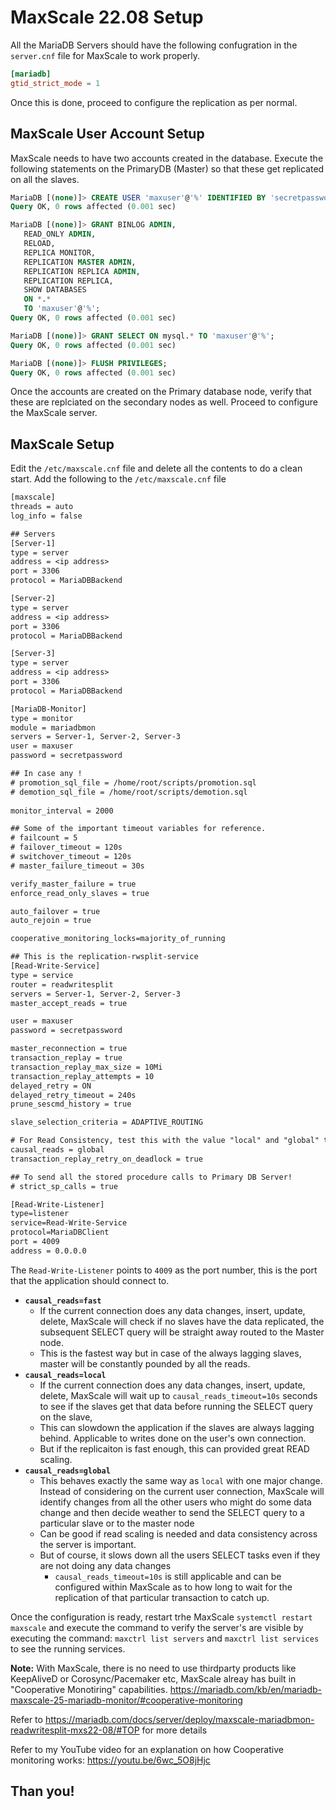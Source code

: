 # MaxScale 22.08 Setup

All the MariaDB Servers should have the following confugration in the `server.cnf` file for MaxScale to work properly. 

```cnf
[mariadb]
gtid_strict_mode = 1
```

Once this is done, proceed to configure the replication as per normal.

## MaxScale User Account Setup

MaxScale needs to have two accounts created in the database. Execute the following statements on the PrimaryDB (Master) so that these get replicated on all the slaves.

```sql
MariaDB [(none)]> CREATE USER 'maxuser'@'%' IDENTIFIED BY 'secretpassword';
Query OK, 0 rows affected (0.001 sec)

MariaDB [(none)]> GRANT BINLOG ADMIN,
   READ_ONLY ADMIN,
   RELOAD,
   REPLICA MONITOR,
   REPLICATION MASTER ADMIN,
   REPLICATION REPLICA ADMIN,
   REPLICATION REPLICA,
   SHOW DATABASES
   ON *.*
   TO 'maxuser'@'%';
Query OK, 0 rows affected (0.001 sec)

MariaDB [(none)]> GRANT SELECT ON mysql.* TO 'maxuser'@'%';
Query OK, 0 rows affected (0.001 sec)

MariaDB [(none)]> FLUSH PRIVILEGES;
Query OK, 0 rows affected (0.001 sec)
```

Once the accounts are created on the Primary database node, verify that these are replciated on the secondary nodes as well. Proceed to configure the MaxScale server.

## MaxScale Setup

Edit the `/etc/maxscale.cnf` file and delete all the contents to do a clean start. Add the following to the `/etc/maxscale.cnf` file

```txt
[maxscale]
threads = auto
log_info = false

## Servers
[Server-1]
type = server
address = <ip address>
port = 3306
protocol = MariaDBBackend

[Server-2]
type = server
address = <ip address>
port = 3306
protocol = MariaDBBackend

[Server-3]
type = server
address = <ip address>
port = 3306
protocol = MariaDBBackend

[MariaDB-Monitor]
type = monitor
module = mariadbmon
servers = Server-1, Server-2, Server-3
user = maxuser
password = secretpassword

## In case any !
# promotion_sql_file = /home/root/scripts/promotion.sql
# demotion_sql_file = /home/root/scripts/demotion.sql
 
monitor_interval = 2000

## Some of the important timeout variables for reference.
# failcount = 5
# failover_timeout = 120s
# switchover_timeout = 120s
# master_failure_timeout = 30s

verify_master_failure = true
enforce_read_only_slaves = true

auto_failover = true
auto_rejoin = true

cooperative_monitoring_locks=majority_of_running

## This is the replication-rwsplit-service
[Read-Write-Service]
type = service
router = readwritesplit
servers = Server-1, Server-2, Server-3
master_accept_reads = true

user = maxuser
password = secretpassword

master_reconnection = true
transaction_replay = true
transaction_replay_max_size = 10Mi
transaction_replay_attempts = 10
delayed_retry = ON
delayed_retry_timeout = 240s
prune_sescmd_history = true

slave_selection_criteria = ADAPTIVE_ROUTING

# For Read Consistency, test this with the value "local" and "global" to always use Slaves for reading 
causal_reads = global
transaction_replay_retry_on_deadlock = true

## To send all the stored procedure calls to Primary DB Server!
# strict_sp_calls = true

[Read-Write-Listener]
type=listener
service=Read-Write-Service
protocol=MariaDBClient
port = 4009
address = 0.0.0.0
```

The `Read-Write-Listener` points to `4009` as the port number, this is the port that the application should connect to.

- **`causal_reads=fast`** 
  - If the current connection does any data changes, insert, update, delete, MaxScale will check if no slaves have the data replicated, the subsequent SELECT query will be straight away routed to the Master node.
  - This is the fastest way but in case of the always lagging slaves, master will be constantly pounded by all the reads.
- **`causal_reads=local`**
  - If the current connection does any data changes, insert, update, delete, MaxScale will wait up to `causal_reads_timeout=10s` seconds to see if the slaves get that data before running the SELECT query on the slave, 
  - This can slowdown the application if the slaves are always lagging behind. Applicable to writes done on the user's own connection.
  - But if the replicaiton is fast enough, this can provided great READ scaling.
- **`causal_reads=global`**
  - This behaves exactly the same way as `local` with one major change. Instead of considering on the current user connection, MaxScale will identify changes from all the other users who might do some data change and then decide weather to send the SELECT query to a particular slave or to the master node
  - Can be good if read scaling is needed and data consistency across the server is important.
  - But of course, it slows down all the users SELECT tasks even if they are not doing any data changes
    - `causal_reads_timeout=10s` is still applicable and can be configured within MaxScale as to how long to wait for the replication of that particular transaction to catch up.

Once the configuration is ready, restart trhe MaxScale `systemctl restart maxscale` and execute the command to verify the server's are visible by executing the command: `maxctrl list servers` and `maxctrl list services` to see the running services.

**Note:** With MaxScale, there is no need to use thirdparty products like KeepAliveD or Corosync/Pacemaker etc, MaxScale alreay has built in "Cooperative Monotiring" capabilities. <https://mariadb.com/kb/en/mariadb-maxscale-25-mariadb-monitor/#cooperative-monitoring>

Refer to <https://mariadb.com/docs/server/deploy/maxscale-mariadbmon-readwritesplit-mxs22-08/#TOP> for more details

Refer to my YouTube video for an explanation on how Cooperative monitoring works: https://youtu.be/6wc_5O8jHjc

## Than you!
